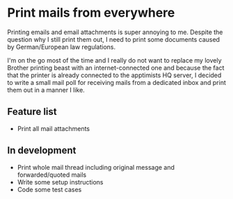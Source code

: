 # Print mails from everywhere

Printing emails and email attachments is super annoying to me. Despite the question why I still print them out, I need to print some documents caused by German/European law regulations.

I'm on the go most of the time and I really do not want to replace my lovely Brother printing beast with an internet-connected one and because the fact that the printer is already connected to the apptimists HQ server, I decided to write a small mail poll for receiving mails from a dedicated inbox and print them out in a manner I like.

## Feature list
- Print all mail attachments

## In development
- Print whole mail thread including original message and forwarded/quoted mails
- Write some setup instructions
- Code some test cases
